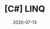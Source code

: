 ---
title:  "[C#] LINQ" 

categories:
  -  C Sharp
tags:
  - [Programming, C Sharp]

toc: true
toc_sticky: true

date: 2020-07-13
last_modified_at: 2020-07-13
---